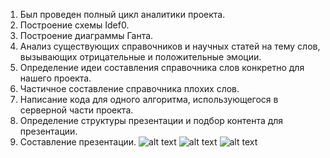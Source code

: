 1. Был проведен полный цикл аналитики проекта.
2. Построение схемы Idef0.
3. Построение диаграммы Ганта.
4. Анализ существующих справочников и научных статей на тему слов, вызывающих отрицательные и положительные  эмоции.
5. Определение идеи составления справочника слов конкретно для нашего проекта.
6. Частичное составление справочника плохих слов.
7. Написание кода для одного алгоритма, использующегося в серверной части проекта.
8. Определение структуры презентации и подбор контента для презентации.
9. Составление презентации.
![alt text](https://pp.userapi.com/c824409/v824409509/522c3/OLVJT8jGEJg.jpg)
![alt text](https://pp.userapi.com/c824409/v824409509/522cd/dcyZIYjsGgo.jpg)
![alt text](https://pp.userapi.com/c824409/v824409509/522d7/49InpvAV_9U.jpg)
